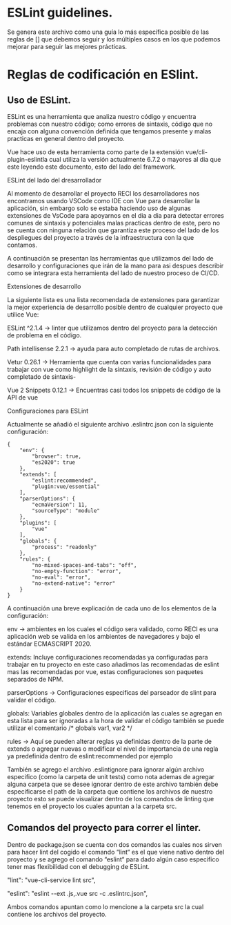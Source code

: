 # ESLint guidelines.
Se genera este archivo como una guía lo más específica posible de las reglas de [] que debemos seguir y los múltiples casos en los que podemos mejorar para seguir las mejores prácticas.

# Reglas de codificación en ESlint.

## Uso de ESLint.

ESLint es una herramienta que analiza nuestro código y encuentra problemas con nuestro código; como errores de sintaxis, código que no encaja con alguna convención definida que tengamos presente y malas practicas en general dentro del proyecto.

Vue hace uso de esta herramienta como parte de la extensión vue/cli-plugin-eslintla cual utiliza la versión actualmente 6.7.2 o mayores al dia que este leyendo este documento, esto del lado del framework.

ESLint del lado del dresarrollador

Al momento de desarrollar el proyecto RECI los desarrolladores nos encontramos usando VSCode como IDE con Vue para desarrollar la aplicación, sin embargo solo se estaba haciendo uso de algunas extensiones de VsCode para apoyarnos en el dia a dia para detectar errores comunes de sintaxis y potenciales malas practicas dentro de este, pero no se cuenta con ninguna relación que garantiza este proceso del lado de los despliegues del proyecto a través de la infraestructura con la que contamos.

A continuación se presentan las herramientas que utilizamos del lado de desarrollo y configuraciones que irán de la mano para asi despues describir como se integrara esta herramienta del lado de nuestro proceso de CI/CD.

Extensiones de desarrollo

La siguiente lista es una lista recomendada de extensiones para garantizar la mejor experiencia de desarrollo posible dentro de cualquier proyecto que utilice Vue:

ESLint ^2.1.4 → linter que utilizamos dentro del proyecto para la detección de problema en el código.

Path intellisense 2.2.1 → ayuda para auto completado de rutas de archivos.

Vetur 0.26.1 → Herramienta que cuenta con varias funcionalidades para trabajar con vue como highlight de la sintaxis, revisión de código y auto completado de sintaxis-

Vue 2 Snippets 0.12.1 → Encuentras casi todos los snippets de código de la API de vue

Configuraciones para ESLint

Actualmente se añadió el siguiente archivo .eslintrc.json con la siguiente configuración:

    {
	    "env": {
		    "browser": true,
		    "es2020": true
	    },
	    "extends": [
		    "eslint:recommended",
		    "plugin:vue/essential"
	    ],
	    "parserOptions": {
		    "ecmaVersion": 11,
		    "sourceType": "module"
	    },
	    "plugins": [
		    "vue"
	    ],
	    "globals": {
		    "process": "readonly"
	    },
	    "rules": {
		    "no-mixed-spaces-and-tabs": "off",
		    "no-empty-function": "error",
		    "no-eval": "error",
		    "no-extend-native": "error"
	    }
    }

A continuación una breve explicación de cada uno de los elementos de la configuración:

env → ambientes en los cuales el código sera validado, como RECI es una aplicación web se valida en los ambientes de navegadores y bajo el estándar ECMASCRIPT 2020.

extends: Incluye configuraciones recomendadas ya configuradas para trabajar en tu proyecto en este caso añadimos las recomendadas de eslint mas las recomendadas por vue, estas configuraciones son paquetes separados de NPM.

parserOptions → Configuraciones especificas del parseador de slint para validar el código.

globals: Variables globales dentro de la aplicación las cuales se agregan en esta lista para ser ignoradas a la hora de validar el código también se puede utilizar el comentario /* globals var1, var2 */

rules → Aquí se pueden alterar reglas ya definidas dentro de la parte de extends o agregar nuevas o modificar el nivel de importancia de una regla ya predefinida dentro de eslint:recommended por ejemplo

También se agrego el archivo .eslintignore para ignorar algún archivo especifico (como la carpeta de unit tests) como nota ademas de agregar alguna carpeta que se desee ignorar dentro de este archivo también debe especificarse el path de la carpeta que contiene los archivos de nuestro proyecto esto se puede visualizar dentro de los comandos de linting que tenemos en el proyecto los cuales apuntan a la carpeta src.

## Comandos del proyecto para correr el linter.

Dentro de package.json se cuenta con dos comandos las cuales nos sirven para hacer lint del cogido el comando “lint“ es el que viene nativo dentro del proyecto y se agrego el comando “eslint“ para dado algún caso especifico tener mas flexibilidad con el debugging de ESLint.

"lint": "vue-cli-service lint src",

"eslint": "eslint --ext .js,.vue src -c .eslintrc.json",

Ambos comandos apuntan como lo mencione a la carpeta src la cual contiene los archivos del proyecto.